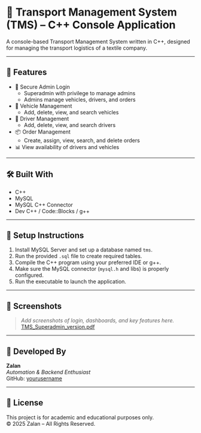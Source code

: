# 🚛 Transport Management System (TMS) – C++ Console Application

A console-based Transport Management System written in C++, designed for managing the transport logistics of a textile company.

---

## 📌 Features

- 🔐 Secure Admin Login
  - Superadmin with privilege to manage admins
  - Admins manage vehicles, drivers, and orders
- 🚚 Vehicle Management
  - Add, delete, view, and search vehicles
- 👷 Driver Management
  - Add, delete, view, and search drivers
- 📦 Order Management
  - Create, assign, view, search, and delete orders
- 📊 View availability of drivers and vehicles

---

## 🛠️ Built With

- C++
- MySQL
- MySQL C++ Connector
- Dev C++ / Code::Blocks / g++

---

## 🧪 Setup Instructions

1. Install MySQL Server and set up a database named `tms`.
2. Run the provided `.sql` file to create required tables.
3. Compile the C++ program using your preferred IDE or g++.
4. Make sure the MySQL connector (`mysql.h` and libs) is properly configured.
5. Run the executable to launch the application.

---

## 📸 Screenshots

> _Add screenshots of login, dashboards, and key features here._
[TMS_Superadmin_version.pdf](https://github.com/user-attachments/files/21315200/TMS_Superadmin_version.pdf)

---

## 👤 Developed By

**Zalan**  
_Automation & Backend Enthusiast_  
GitHub: [yourusername](https://github.com/yourusername)

---

## 📄 License

This project is for academic and educational purposes only.  
© 2025 Zalan – All Rights Reserved.

